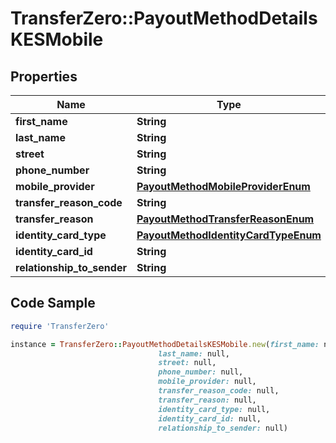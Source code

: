 # TransferZero::PayoutMethodDetailsKESMobile

## Properties

Name | Type | Description | Notes
------------ | ------------- | ------------- | -------------
**first_name** | **String** |  | 
**last_name** | **String** |  | 
**street** | **String** |  | 
**phone_number** | **String** |  | 
**mobile_provider** | [**PayoutMethodMobileProviderEnum**](PayoutMethodMobileProviderEnum.md) |  | 
**transfer_reason_code** | **String** |  | [optional] 
**transfer_reason** | [**PayoutMethodTransferReasonEnum**](PayoutMethodTransferReasonEnum.md) |  | 
**identity_card_type** | [**PayoutMethodIdentityCardTypeEnum**](PayoutMethodIdentityCardTypeEnum.md) |  | 
**identity_card_id** | **String** |  | 
**relationship_to_sender** | **String** |  | [optional] 

## Code Sample

```ruby
require 'TransferZero'

instance = TransferZero::PayoutMethodDetailsKESMobile.new(first_name: null,
                                 last_name: null,
                                 street: null,
                                 phone_number: null,
                                 mobile_provider: null,
                                 transfer_reason_code: null,
                                 transfer_reason: null,
                                 identity_card_type: null,
                                 identity_card_id: null,
                                 relationship_to_sender: null)
```


